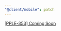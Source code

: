 ```yaml
---
"@client/mobile": patch
---
```


[[PPLE-353] Coming Soon](https://linear.app/snts/issue/PPLE-353/coming-soon)
